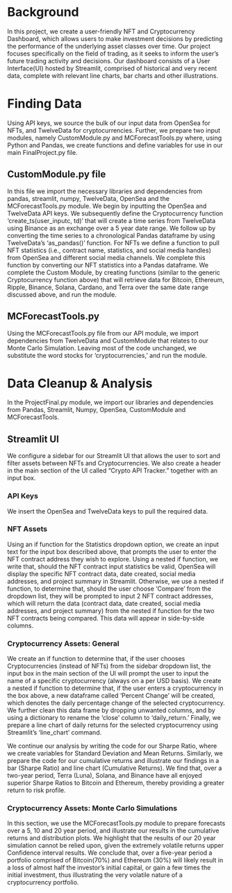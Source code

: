 # Background 
In this project, we create a user-friendly NFT and Cryptocurrency Dashboard, which allows users to make investment decisions by predicting the performance of the underlying asset classes over time. Our project focuses specifically on the field of trading, as it seeks to inform the user’s future trading activity and decisions.
Our dashboard consists of a User Interface(UI) hosted by Streamlit, comprised of historical and very recent data, complete with relevant line charts, bar charts and other illustrations. 

# Finding Data 
Using API keys, we source the bulk of our input data from OpenSea for NFTs, and TwelveData for cryptocurrencies. Further, we prepare two input modules, namely CustomModule.py and MCForecastTools.py where, using Python and Pandas,  we create functions and define variables for use in  our main FinalProject.py file. 
## CustomModule.py file
In this file we import the necessary libraries and dependencies from pandas, streamlit, numpy, TwelveData, OpenSea and the MCForecastTools.py module. 
We begin by inputting the OpenSea and TwelveData API keys. We subsequently define the Cryptocurrency function ‘create_ts(user_inputc, td)’ that will create a time series from TwelveData using Binance as an exchange over a 5 year date range. We follow up by converting the time series to  a chronological Pandas dataframe by using TwelveData’s  ‘as_pandas()’ function. 
For NFTs we define a function to pull NFT statistics (i.e., contract name, statistics, and social media handles) from OpenSea and different social media channels. We complete this function by converting our NFT statistics into a Pandas dataframe. 
We complete the Custom Module, by creating functions (similar to the generic Cryptocurrency function above) that will retrieve data for Bitcoin, Ethereum, Ripple, Binance, Solana, Cardano, and Terra  over the same date range discussed above, and run the module. 
## MCForecastTools.py 
Using the MCForecastTools.py file from our API module, we import dependencies from TwelveData and CustomModule that relates to our Monte Carlo Simulation. Leaving most of the code unchanged, we substitute the word stocks for ‘cryptocurrencies,’ and run the module. 

# Data Cleanup & Analysis 
In the ProjectFinal.py module, we import our libraries and dependencies from Pandas, Streamlit, Numpy, OpenSea, CustomModule and MCForecastTools. 

## Streamlit UI
We configure a sidebar for our Streamlit UI that allows the user to sort and filter assets between NFTs and Cryptocurrencies. We also create a header in the main section of the UI called “Crypto API Tracker.”  together with an input box. 

### API Keys
We insert the OpenSea and TwelveData keys to pull the required data. 
### NFT Assets
Using an if function for the Statistics dropdown option, we create an input text for the input box described above, that prompts the user to enter the NFT contract address they wish to explore. 
Using a nested if function, we write that, should the NFT contract input statistics be valid, OpenSea will display the specific NFT contract data, date created, social media addresses, and project summary in Streamlit. 
Otherwise, we use a nested if function, to determine that, should the user choose ‘Compare’ from the dropdown list, they will be prompted to input 2 NFT contract addresses, which will return the data (contract data, date created, social media addresses, and project summary) from the nested if function for the two NFT contracts being compared. This data will appear in side-by-side columns. 

### Cryptocurrency Assets: General 
We create an if function to determine that, if the user chooses Cryptocurrencies (instead of NFTs) from the sidebar dropdown list, the input box in the main section of the UI will prompt the user to input the name of a specific cryptocurrency (always on a per USD basis). 
We create a nested if function to determine that, if the user  enters a cryptocurrency in the box above, a new dataframe called ‘Percent Change’ will be created, which denotes the daily percentage change of the selected cryptocurrency. We further clean this data frame by dropping unwanted columns, and by using a dictionary to rename the ‘close’ column to ‘daily_return.’ Finally, we prepare a line chart of daily returns for the selected cryptocurrency using Streamlit’s ‘line_chart’ command. 

We continue our analysis by writing the code for our Sharpe Ratio, where we create variables for Standard Deviation and Mean Returns. Similarly, we prepare the code for our cumulative returns and illustrate our findings in a  bar (Sharpe Ratio) and line chart (Cumulative Returns). We find that, over a two-year period, Terra (Luna), Solana, and Binance have all enjoyed superior Sharpe Ratios to Bitcoin and Ethereum, thereby providing a greater return to risk profile. 

### Cryptocurrency Assets: Monte Carlo Simulations
In this section, we use the MCForecastTools.py module to prepare forecasts over a 5, 10 and 20 year period, and illustrate our results in the cumulative returns and distribution plots. We highlight that the results of our 20 year simulation cannot be relied upon, given the extremely volatile returns  upper Confidence interval results. We conclude that, over a five-year period a portfolio comprised of Bitcoin(70%) and Ethereum (30%) will likely result in a loss of almost half the investor’s initial capital, or gain a few times the initial investment, thus illustrating the very volatile nature of a cryptocurrency portfolio. 
